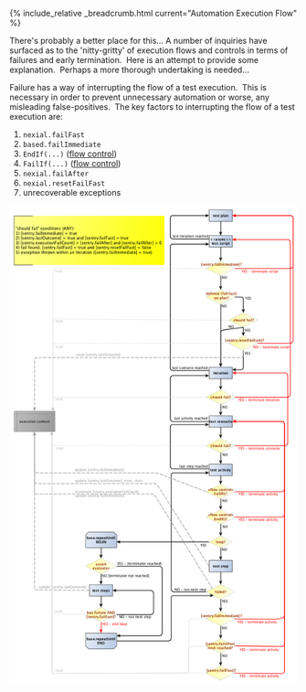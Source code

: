 {% include_relative _breadcrumb.html current="Automation Execution Flow" %}


There's probably a better place for this... A number of inquiries have surfaced as to the 'nitty-gritty' of 
execution flows and controls in terms of failures and early termination.  Here is an attempt to provide some 
explanation.  Perhaps a more thorough undertaking is needed...

Failure has a way of interrupting the flow of a test execution.  This is necessary in order to prevent unnecessary 
automation or worse, any misleading false-positives.  The key factors to interrupting the flow of a test execution are:

1.  `nexial.failFast`
2.  `based.failImmediate` 
3.  `EndIf(...)` ([flow control](../flowcontrols/index)) 
4.  `FailIf(...)` ([flow control](../flowcontrols/index))
5.  `nexial.failAfter` 
6.  `nexial.resetFailFast` 
7.  unrecoverable exceptions

![flow](image/ExecutionFlow_01.png)
